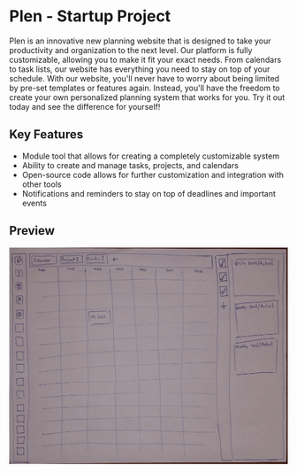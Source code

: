 # Plen - Startup Project

Plen is an innovative new planning website that is designed to take your productivity and organization to the next level. Our platform is fully customizable, allowing you to make it fit your exact needs. From calendars to task lists, our website has everything you need to stay on top of your schedule. With our website, you'll never have to worry about being limited by pre-set templates or features again. Instead, you'll have the freedom to create your own personalized planning system that works for you. Try it out today and see the difference for yourself!

## Key Features

* Module tool that allows for creating a completely customizable system
* Ability to create and manage tasks, projects, and calendars
* Open-source code allows for further customization and integration with other tools
* Notifications and reminders to stay on top of deadlines and important events

## Preview

![Preview](preview.png "Preview")

